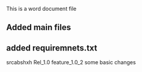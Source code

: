 This is a word document file


## Added main files
## added requiremnets.txt
srcabshxh
Rel_1.0
feature_1.0_2
some basic changes